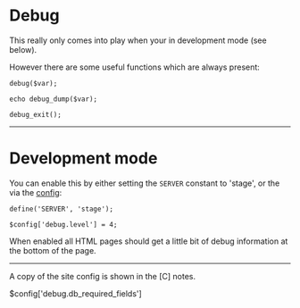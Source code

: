 
# Debug

This really only comes into play when your in development mode (see below).

However there are some useful functions which are always present:

	debug($var);

	echo debug_dump($var);

	debug_exit();

---

# Development mode

You can enable this by either setting the `SERVER` constant to 'stage', or the via the [config](../../doc/setup/config.md):

	define('SERVER', 'stage');

	$config['debug.level'] = 4;

When enabled all HTML pages should get a little bit of debug information at the bottom of the page.

---

A copy of the site config is shown in the [C] notes.

$config['debug.db_required_fields']
